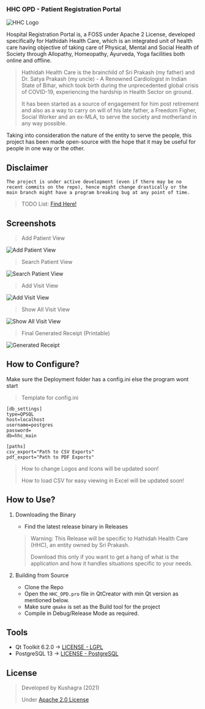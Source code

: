 ### HHC OPD - Patient Registration Portal

![HHC Logo](https://i.ibb.co/ZfyDKDj/HHC-Logo.png)

Hospital Registration Portal is, a FOSS under Apache 2 License, developed specifically for Hathidah Health Care, which is an integrated unit of health care having objective of taking care of Physical, Mental and Social Health of Society through Allopathy, Homeopathy, Ayurveda, Yoga facilities both online and offline.

> Hathidah Health Care is the brainchild of Sri Prakash (my father) and Dr. Satya Prakash (my uncle) - A Renowned Cardiologist in Indian State of Bihar, which took birth during the unprecedented global crisis of COVID-19, experiencing the hardship in Health Sector on ground.
>
> It has been started as a source of engagement for him post retirement and also as a way to carry on will of his late father, a Freedom Figher, Social Worker and an ex-MLA, to serve the society and motherland in any way possible.

Taking into consideration the nature of the entity to serve the people, this project has been made open-source with the hope that it may be useful for people in one way or the other.

## Disclaimer
```
The project is under active development (even if there may be no recent commits on the repo), hence might change drastically or the main branch might have a program breaking bug at any point of time.
```

> TODO List: [Find Here!](TODO.md)

## Screenshots

> Add Patient View

![Add Patient View](https://i.ibb.co/g3FPcdg/Add-Patient-Window.png)

> Search Patient View

![Search Patient View](https://i.ibb.co/mB40QKZ/Search-Patient-Window.png)

> Add Visit View

![Add Visit View](https://i.ibb.co/DLvRvBH/Add-Visit.png)

> Show All Visit View

![Show All Visit View](https://i.ibb.co/Ttx7XGK/View-All-Visits.png)

> Final Generated Receipt (Printable)

![Generated Receipt](https://i.ibb.co/8Pb2cvL/Generated-Receipt.png)

## How to Configure?

Make sure the Deployment folder has a config.ini else the program wont start

> Template for config.ini

```
[db_settings]
type=QPSQL
host=localhost
username=postgres
password=
db=hhc_main

[paths]
csv_export="Path to CSV Exports"
pdf_export="Path to PDF Exports"
```

> How to change Logos and Icons will be updated soon!
>
> How to load CSV for easy viewing in Excel will be updated soon!

## How to Use?
1. Downloading the Binary
	* Find the latest release binary in Releases
	> Warning: This Release will be specific to Hathidah Health Care (HHC), an entity owned by Sri Prakash.
	>
	> Download this only if you want to get a hang of what is the application and how it handles situations specific to your needs.

2. Building from Source
	* Clone the Repo
	* Open the ```HHC_OPD.pro``` file in QtCreator with min Qt version as mentioned below.
	* Make sure ```qmake``` is set as the Build tool for the project
	* Compile in Debug/Release Mode as required.

## Tools

* Qt Toolkit 6.2.0 -> [LICENSE - LGPL](https://doc.qt.io/qt-5/lgpl.html)
* PostgreSQL 13 -> [LICENSE - PostgreSQL](https://www.postgresql.org/about/licence/)


## License

> Developed by Kushagra (2021)
>
> Under [Apache 2.0 License](https://raw.githubusercontent.com/kushagra10025/Hospital-Registration-Portal/main/LICENSE)
